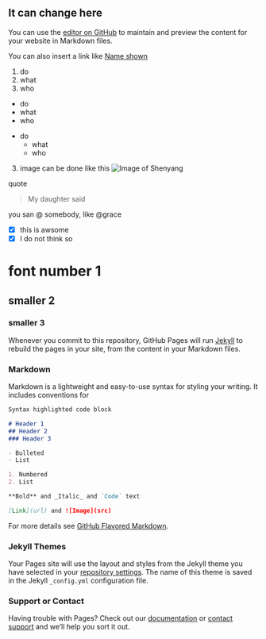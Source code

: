 ## It can change here

You can use the [editor on GitHub](https://github.com/ditto2003/ditto2003.github.io/edit/master/index.md) to maintain and preview the content for your website in Markdown files.

You can also insert a link like [Name shown](http://www.sina.com.cn)

1. do
2. what
3. who

* do
* what
* who
- do
  - what
  - who
  
3. image can be done like this 
![Image of Shenyang](https://image.baidu.com/search/detail?ct=503316480&z=0&ipn=d&word=%E6%B2%88%E9%98%B3&step_word=&hs=0&pn=2&spn=0&di=43120&pi=0&rn=1&tn=baiduimagedetail&is=0%2C0&istype=0&ie=utf-8&oe=utf-8&in=&cl=2&lm=-1&st=undefined&cs=2917778752%2C1504617715&os=3527422044%2C2415351727&simid=45837675%2C496904327&adpicid=0&lpn=0&ln=1730&fr=&fmq=1561514911999_R&fm=&ic=undefined&s=undefined&hd=undefined&latest=undefined&copyright=undefined&se=&sme=&tab=0&width=undefined&height=undefined&face=undefined&ist=&jit=&cg=&bdtype=0&oriquery=&objurl=http%3A%2F%2Fimg8.zol.com.cn%2Fbbs%2Fupload%2F19666%2F19665453.jpg&fromurl=ippr_z2C%24qAzdH3FAzdH3F1vkkf_z%26e3Bz5s_z%26e3Bv54_z%26e3BvgAzdH3FdAzdH3Fda_889c9_z%26e3Bip4s&gsm=0&rpstart=0&rpnum=0&islist=&querylist=&force=undefined)


quote

> My daughter said

you san @ somebody, like @grace

- [x] this is awsome
- [x] I do not think so

# font number 1
## smaller 2
### smaller 3

Whenever you commit to this repository, GitHub Pages will run [Jekyll](https://jekyllrb.com/) to rebuild the pages in your site, from the content in your Markdown files.

### Markdown

Markdown is a lightweight and easy-to-use syntax for styling your writing. It includes conventions for

```markdown
Syntax highlighted code block

# Header 1
## Header 2
### Header 3

- Bulleted
- List

1. Numbered
2. List

**Bold** and _Italic_ and `Code` text

[Link](url) and ![Image](src)
```

For more details see [GitHub Flavored Markdown](https://guides.github.com/features/mastering-markdown/).

### Jekyll Themes

Your Pages site will use the layout and styles from the Jekyll theme you have selected in your [repository settings](https://github.com/ditto2003/ditto2003.github.io/settings). The name of this theme is saved in the Jekyll `_config.yml` configuration file.

### Support or Contact

Having trouble with Pages? Check out our [documentation](https://help.github.com/categories/github-pages-basics/) or [contact support](https://github.com/contact) and we’ll help you sort it out.
